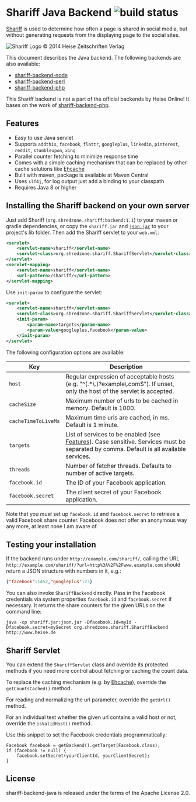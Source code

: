 # Shariff Java Backend ![build status](https://shredzone.org/badge/shariff-backend-java.svg)

[Shariff](https://github.com/heiseonline/shariff) is used to determine how often a page is shared in social media, but without generating requests from the displaying page to the social sites.

![Shariff Logo © 2014 Heise Zeitschriften Verlag](http://www.heise.de/icons/ho/shariff-logo.png)

This document describes the Java backend. The following backends are also available:

* [shariff-backend-node](https://github.com/heiseonline/shariff-backend-node)
* [shariff-backend-perl](https://github.com/heiseonline/shariff-backend-perl)
* [shariff-backend-php](https://github.com/heiseonline/shariff-backend-php)

This Shariff backend is not a part of the official backends by Heise Online! It bases on the work of [shariff-backend-php](https://github.com/heiseonline/shariff-backend-php).

## Features

* Easy to use Java servlet
* Supports `addthis`, `facebook`, `flattr`, `googleplus`, `linkedin`, `pinterest`, `reddit`, `stumbleupon`, `xing`
* Parallel counter fetching to minimize response time
* Comes with a simple caching mechanism that can be replaced by other cache solutions like [Ehcache](http://ehcache.org)
* Built with maven, package is available at Maven Central
* Uses `slf4j`, for log output just add a binding to your classpath
* Requires Java 8 or higher

## Installing the Shariff backend on your own server

Just add Shariff (`org.shredzone.shariff:backend:1.1`) to your maven or gradle dependencies, or copy the `shariff.jar` and [`json.jar`](http://www.json.org/java/index.html) to your project's lib folder. Then add the Shariff servlet to your `web.xml`:

```xml
<servlet>
    <servlet-name>shariff</servlet-name>
    <servlet-class>org.shredzone.shariff.ShariffServlet</servlet-class>
</servlet>
<servlet-mapping>
    <servlet-name>shariff</servlet-name>
    <url-pattern>/shariff/</url-pattern>
</servlet-mapping>
```

Use `init-param` to configure the servlet:

```xml
<servlet>
    <servlet-name>shariff</servlet-name>
    <servlet-class>org.shredzone.shariff.ShariffServlet</servlet-class>
    <init-param>
        <param-name>targets</param-name>
        <param-value>googleplus,facebook</param-value>
    </init-param>
</servlet>
```

The following configuration options are available:

| Key         | Description |
|-------------|-------------|
| `host `     | Regular expression of acceptable hosts (e.g. "^(.*\\.)?example\\.com$"). If unset, only the host of the servlet is accepted. |
| `cacheSize` | Maximum number of urls to be cached in memory. Default is 1000. |
| `cacheTimeToLiveMs` | Maximum time urls are cached, in ms. Default is 1 minute. |
| `targets`   | List of services to be enabled (see [Features](#features)). Case sensitive. Services must be separated by comma. Default is all available services. |
| `threads`   | Number of fetcher threads. Defaults to number of active targets. |
| `facebook.id` | The ID of your Facebook application. |
| `facebook.secret` | The client secret of your Facebook application. |

Note that you _must_ set up `facebook.id` and `facebook.secret` to retrieve a valid Facebook share counter. Facebook does not offer an anonymous way any more, at least none I am aware of.

## Testing your installation

If the backend runs under `http://example.com/shariff/`, calling the URL `http://example.com/shariff/?url=http%3A%2F%2Fwww.example.com` should return a JSON structure with numbers in it, e.g.:

```json
{"facebook":1452,"googleplus":23}
```

You can also invoke `ShariffBackend` directly. Pass in the Facebook credentials via system properties `facebook.id` and `facebook.secret` if necessary. It returns the share counters for the given URLs on the command line:

```
java -cp shariff.jar:json.jar -Dfacebook.id=myId -Dfacebook.secret=mySecret org.shredzone.shariff.ShariffBackend http://www.heise.de
```

## Shariff Servlet

You can extend the `ShariffServlet` class and override its protected methods if you need more control about fetching or caching the count data.

To replace the caching mechanism (e.g. by [Ehcache](http://ehcache.org)), override the `getCountsCached()` method.

For reading and normalizing the url parameter, override the `getUrl()` method.

For an individual test whether the given url contains a valid host or not, override the `isValidHost()` method.

Use this snippet to set the Facebook credentials programmatically:

```
Facebook facebook = getBackend().getTarget(Facebook.class);
if (facebook != null) {
    facebook.setSecret(yourClientId, yourClientSecret);
}
```

## License

shariff-backend-java is released under the terms of the Apache License 2.0.
